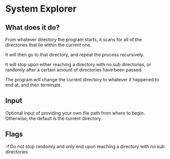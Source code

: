 # System Explorer

## What does it do?

From whatever directory the program starts, it scans for all of the directories that lie within the current one.

It will then go to that directory, and repeat the process recursively.

It will stop upon either reaching a directory with no sub directories, or randomly after a certain amount of directories have been passed.

The program will change the current directory to whatever it happened to end at, and then terminate.

## Input

Optional input of providing your own file path from where to begin. Otherwise, the default is the current directory.

## Flags

-f
Do not stop randomly and only end upon reaching a directory with no sub directories
